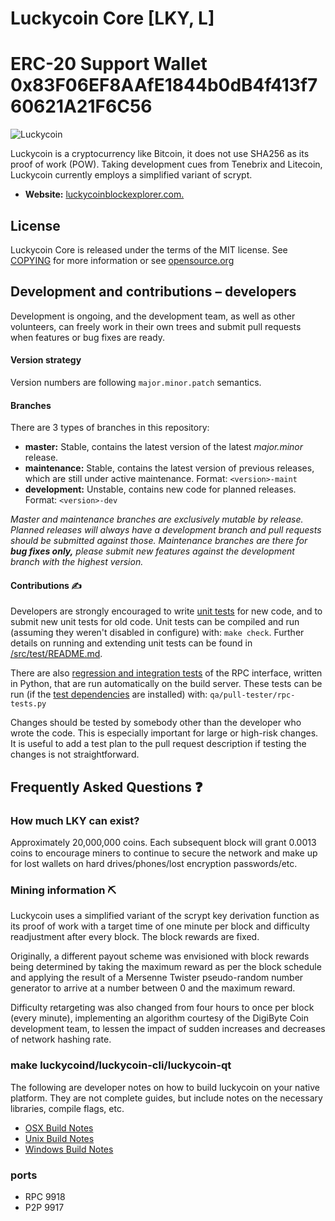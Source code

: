 # Luckycoin Core [LKY, L]
# ERC-20 Support Wallet 0x83F06EF8AAfE1844b0dB4f413f760621A21F6C56

![Luckycoin](https://github.com/luiselzate/luckycoin_1.14.3/blob/main/src/qt/res/icons/wallet_bgcoin.png?raw=true)

Luckycoin is a cryptocurrency like Bitcoin, it does not use SHA256 as
its proof of work (POW). Taking development cues from Tenebrix and Litecoin,
Luckycoin currently employs a simplified variant of scrypt.
- **Website:** [luckycoinblockexplorer.com.](https://luckycoinblockexplorer.com/)

## License
Luckycoin Core is released under the terms of the MIT license. See
[COPYING](COPYING) for more information or see
[opensource.org](https://opensource.org/licenses/MIT)

## Development and contributions – developers
Development is ongoing, and the development team, as well as other volunteers,
can freely work in their own trees and submit pull requests when features or
bug fixes are ready.

#### Version strategy
Version numbers are following ```major.minor.patch``` semantics.

#### Branches
There are 3 types of branches in this repository:

- **master:** Stable, contains the latest version of the latest *major.minor* release.
- **maintenance:** Stable, contains the latest version of previous releases, which are still under active maintenance. Format: ```<version>-maint```
- **development:** Unstable, contains new code for planned releases. Format: ```<version>-dev```

*Master and maintenance branches are exclusively mutable by release. Planned*
*releases will always have a development branch and pull requests should be*
*submitted against those. Maintenance branches are there for **bug fixes only,***
*please submit new features against the development branch with the highest version.*

#### Contributions ✍️

Developers are strongly encouraged to write [unit tests](src/test/README.md) for new code, and to
submit new unit tests for old code. Unit tests can be compiled and run
(assuming they weren't disabled in configure) with: `make check`. Further details on running
and extending unit tests can be found in [/src/test/README.md](/src/test/README.md).

There are also [regression and integration tests](/qa) of the RPC interface, written
in Python, that are run automatically on the build server.
These tests can be run (if the [test dependencies](/qa) are installed) with: `qa/pull-tester/rpc-tests.py`

Changes should be tested by somebody other than the developer who wrote the
code. This is especially important for large or high-risk changes. It is useful
to add a test plan to the pull request description if testing the changes is
not straightforward.

## Frequently Asked Questions ❓

### How much LKY can exist?
Approximately 20,000,000 coins.
Each subsequent block will grant 0.0013 coins to encourage miners to continue to
secure the network and make up for lost wallets on hard drives/phones/lost
encryption passwords/etc.


### Mining information ⛏

Luckycoin uses a simplified variant of the scrypt key derivation function as its
proof of work with a target time of one minute per block and difficulty
readjustment after every block. The block rewards are fixed.

Originally, a different payout scheme was envisioned with block rewards being
determined by taking the maximum reward as per the block schedule and applying
the result of a Mersenne Twister pseudo-random number generator to arrive at a
number between 0 and the maximum reward.

Difficulty retargeting was also changed from four hours to once per block (every minute),
implementing an algorithm courtesy of the DigiByte Coin development team, to
lessen the impact of sudden increases and decreases of network hashing rate.

### make luckycoind/luckycoin-cli/luckycoin-qt

  The following are developer notes on how to build luckycoin on your native platform. They are not complete guides, but include notes on the necessary libraries, compile flags, etc.

  - [OSX Build Notes](doc/build-osx.md)
  - [Unix Build Notes](doc/build-unix.md)
  - [Windows Build Notes](doc/build-windows.md)

### ports

- RPC 9918
- P2P 9917
